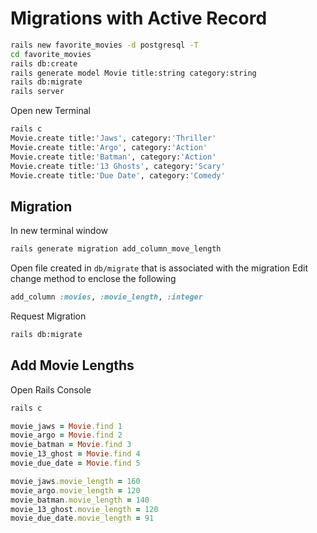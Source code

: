 # Migrations with Active Record

```bash
rails new favorite_movies -d postgresql -T
cd favorite_movies
rails db:create
rails generate model Movie title:string category:string
rails db:migrate
rails server
```

Open new Terminal

```bash
rails c
Movie.create title:'Jaws', category:'Thriller'
Movie.create title:'Argo', category:'Action'
Movie.create title:'Batman', category:'Action'
Movie.create title:'13 Ghosts', category:'Scary'
Movie.create title:'Due Date', category:'Comedy'
```

## Migration

In new terminal window

```bash
rails generate migration add_column_move_length
```

Open file created in `db/migrate` that is associated with the migration
Edit change method to enclose the following

```ruby
add_column :movies, :movie_length, :integer
```

Request Migration

```bash
rails db:migrate
``` 

## Add Movie Lengths

Open Rails Console
```bash
rails c
```

```ruby
movie_jaws = Movie.find 1
movie_argo = Movie.find 2
movie_batman = Movie.find 3
movie_13_ghost = Movie.find 4
movie_due_date = Movie.find 5

movie_jaws.movie_length = 160
movie_argo.movie_length = 120
movie_batman.movie_length = 140
movie_13_ghost.movie_length = 120
movie_due_date.movie_length = 91
```

